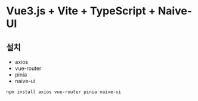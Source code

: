 # Vue3.js + Vite + TypeScript + Naive-UI


## 설치
- axios
- vue-router
- pinia
- naive-ui
```
npm install axios vue-router pinia naive-ui
```

